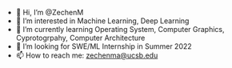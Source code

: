 - 👋 Hi, I’m @ZechenM
- 👀 I’m interested in Machine Learning, Deep Learning
- 🌱 I’m currently learning Operating System, Computer Graphics, Cyprotogrpahy, Computer Architecture
- 💞️ I’m looking for SWE/ML Internship in Summer 2022
- 📫 How to reach me: zechenma@ucsb.edu

<!---
ZechenM/ZechenM is a ✨ special ✨ repository because its `README.md` (this file) appears on your GitHub profile.
You can click the Preview link to take a look at your changes.
--->

